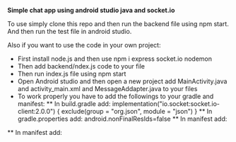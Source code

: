 **Simple chat app using android studio java and socket.io**

To use simply clone this repo and then run the backend file using npm start. And then run the test file in android studio.

Also if you want to use the code in your own project:
* First install node.js and then use npm i express socket.io nodemon
* Then add backend/ndex.js code to your file
* Then run index.js file using npm start
* Open Android studio and then open a new project add MainActivity.java and activity_main.xml and MessageAddapter.java to your files
* To work properly you have to add the followings to your gradle and manifest:
** In build.gradle add:
implementation("io.socket:socket.io-client:2.0.0") {
    exclude(group = "org.json", module = "json")
}
** In gradle.properties add:
android.nonFinalResIds=false
** In manifest add:
<uses-permission android:name="android.permission.INTERNET" />
** In manifest add:
<application
…
android:usesCleartextTraffic="true"
…
</application>

